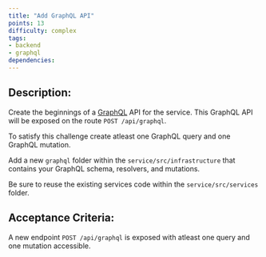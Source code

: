 ```yaml
---
title: "Add GraphQL API"
points: 13
difficulty: complex
tags: 
- backend
- graphql
dependencies:
---
```


## Description:

Create the beginnings of a [GraphQL](https://graphql.org/) API for the service. This GraphQL API will be exposed on the route `POST /api/graphql`.

To satisfy this challenge create atleast one GraphQL query and one GraphQL mutation.

Add a new `graphql` folder within the `service/src/infrastructure` that contains your GraphQL schema, resolvers, and mutations.

Be sure to reuse the existing services code within the `service/src/services` folder.

## Acceptance Criteria:

A new endpoint `POST /api/graphql` is exposed with atleast one query and one mutation accessible. 